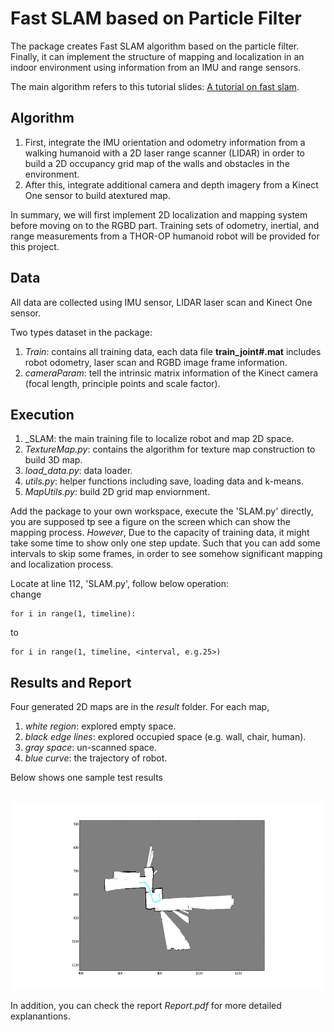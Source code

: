 # Fast SLAM based on Particle Filter

The package creates Fast SLAM algorithm based on the particle filter. Finally, it can implement the structure of mapping and           localization in an indoor environment using information from an IMU and range sensors.       

The main algorithm refers to this tutorial slides: [A tutorial on fast slam](http://ais.informatik.uni-freiburg.de/teaching/ws12/mapping/pdf/slam10-fastslam-4.pdf).

Algorithm
---------
1. First, integrate the IMU orientation and odometry information from a walking humanoid with a 2D laser range scanner (LIDAR) in order to build a 2D occupancy grid map of the walls and obstacles in the environment.          
2. After this, integrate additional camera and depth imagery from a Kinect One sensor to build atextured map.      

In summary, we will first implement 2D localization and mapping system before moving on to the RGBD part. Training sets of odometry, inertial, and range measurements from a THOR-OP humanoid robot will be provided for this project.         

Data
-----
All data are collected using IMU sensor, LIDAR laser scan and Kinect One sensor. 


Two types dataset in the package:     
1. _Train_: contains all training data, each data file **train_joint#.mat** includes robot odometry, laser scan and RGBD image frame information.
2. _cameraParam_: tell the intrinsic matrix information of the Kinect camera (focal length, principle points and scale factor).      



Execution
---------
1. _SLAM: the main training file to localize robot and map 2D space.
2. _TextureMap.py_: contains the algorithm for texture map construction to build 3D map.
3. _load_data.py_: data loader.
4. _utils.py_: helper functions including save, loading data and k-means.
5. _MapUtils.py_: build 2D grid map enviornment.


Add the package to your own workspace, execute the 'SLAM.py' directly, you are supposed tp see a figure on the screen which can show the mapping process. _However_, Due to the capacity of training data, it might take some time to show only one step update. Such that you can add some intervals to skip some frames, in order to see somehow significant mapping and localization process.

Locate at line 112, 'SLAM.py', follow below operation:     
change
~~~~
for i in range(1, timeline): 
~~~~
to
~~~~
for i in range(1, timeline, <interval, e.g.25>)
~~~~


Results and Report
-------
Four generated 2D maps are in the _result_ folder. For each map,       
1. _white region_: explored empty space.
2. _black edge lines_: explored occupied space (e.g. wall, chair, human).
3. _gray space_: un-scanned space.
4. _blue curve_: the trajectory of robot.      

Below shows one sample test results
<div align=center>
  <img width="600" height="300" src="./result/train3.png", alt="slam"/>
</div>

In addition, you can check the report _Report.pdf_ for more detailed explanantions.
